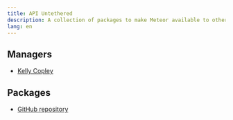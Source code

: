 ```yaml
---
title: API Untethered
description: A collection of packages to make Meteor available to other environments.
lang: en
---
```


## Managers
* [Kelly Copley](https://github.com/sponsors/copleykj/)

## Packages
- [GitHub repository](https://github.com/Meteor-Community-Packages/meteor-api-untethered)

